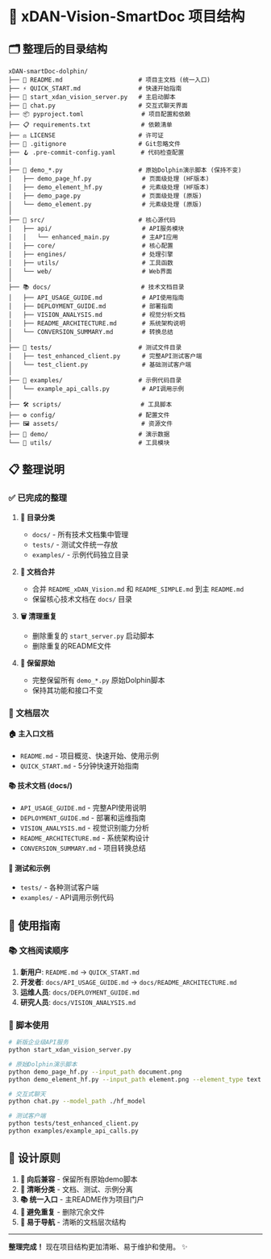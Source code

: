 # 📁 xDAN-Vision-SmartDoc 项目结构

## 🗂️ 整理后的目录结构

```
xDAN-smartDoc-dolphin/
├── 📄 README.md                     # 项目主文档 (统一入口)
├── ⚡ QUICK_START.md                # 快速开始指南
├── 🚀 start_xdan_vision_server.py   # 主启动脚本
├── 💬 chat.py                       # 交互式聊天界面
├── 📦 pyproject.toml                # 项目配置和依赖
├── 📋 requirements.txt              # 依赖清单
├── ⚖️ LICENSE                       # 许可证
├── 🔧 .gitignore                    # Git忽略文件
├── 🪝 .pre-commit-config.yaml       # 代码检查配置
│
├── 🎯 demo_*.py                     # 原始Dolphin演示脚本 (保持不变)
│   ├── demo_page_hf.py              # 页面级处理 (HF版本)
│   ├── demo_element_hf.py           # 元素级处理 (HF版本)
│   ├── demo_page.py                 # 页面级处理 (原版)
│   └── demo_element.py              # 元素级处理 (原版)
│
├── 📂 src/                          # 核心源代码
│   ├── api/                         # API服务模块
│   │   └── enhanced_main.py         # 主API应用
│   ├── core/                        # 核心配置
│   ├── engines/                     # 处理引擎
│   ├── utils/                       # 工具函数
│   └── web/                         # Web界面
│
├── 📚 docs/                         # 技术文档目录
│   ├── API_USAGE_GUIDE.md           # API使用指南
│   ├── DEPLOYMENT_GUIDE.md          # 部署指南
│   ├── VISION_ANALYSIS.md           # 视觉分析文档
│   ├── README_ARCHITECTURE.md       # 系统架构说明
│   └── CONVERSION_SUMMARY.md        # 转换总结
│
├── 🧪 tests/                        # 测试文件目录
│   ├── test_enhanced_client.py      # 完整API测试客户端
│   └── test_client.py               # 基础测试客户端
│
├── 📘 examples/                     # 示例代码目录
│   └── example_api_calls.py         # API调用示例
│
├── 🛠️ scripts/                      # 工具脚本
├── ⚙️ config/                       # 配置文件
├── 🖼️ assets/                       # 资源文件
├── 📂 demo/                         # 演示数据
└── 🔧 utils/                        # 工具模块
```

## 📋 整理说明

### ✅ 已完成的整理

1. **📁 目录分类**
   - `docs/` - 所有技术文档集中管理
   - `tests/` - 测试文件统一存放
   - `examples/` - 示例代码独立目录

2. **📄 文档合并**
   - 合并 `README_xDAN_Vision.md` 和 `README_SIMPLE.md` 到主 `README.md`
   - 保留核心技术文档在 `docs/` 目录

3. **🗑️ 清理重复**
   - 删除重复的 `start_server.py` 启动脚本
   - 删除重复的README文件

4. **🎯 保留原始**
   - 完整保留所有 `demo_*.py` 原始Dolphin脚本
   - 保持其功能和接口不变

### 📖 文档层次

#### 🏠 主入口文档
- `README.md` - 项目概览、快速开始、使用示例
- `QUICK_START.md` - 5分钟快速开始指南

#### 📚 技术文档 (docs/)
- `API_USAGE_GUIDE.md` - 完整API使用说明
- `DEPLOYMENT_GUIDE.md` - 部署和运维指南
- `VISION_ANALYSIS.md` - 视觉识别能力分析
- `README_ARCHITECTURE.md` - 系统架构设计
- `CONVERSION_SUMMARY.md` - 项目转换总结

#### 🧪 测试和示例
- `tests/` - 各种测试客户端
- `examples/` - API调用示例代码

## 🚀 使用指南

### 📚 文档阅读顺序

1. **新用户**: `README.md` → `QUICK_START.md`
2. **开发者**: `docs/API_USAGE_GUIDE.md` → `docs/README_ARCHITECTURE.md`
3. **运维人员**: `docs/DEPLOYMENT_GUIDE.md`
4. **研究人员**: `docs/VISION_ANALYSIS.md`

### 🎯 脚本使用

```bash
# 新版企业级API服务
python start_xdan_vision_server.py

# 原始Dolphin演示脚本
python demo_page_hf.py --input_path document.png
python demo_element_hf.py --input_path element.png --element_type text

# 交互式聊天
python chat.py --model_path ./hf_model

# 测试客户端
python tests/test_enhanced_client.py
python examples/example_api_calls.py
```

## 🎯 设计原则

1. **🔄 向后兼容** - 保留所有原始demo脚本
2. **📁 清晰分类** - 文档、测试、示例分离
3. **📚 统一入口** - 主README作为项目门户
4. **🧹 避免重复** - 删除冗余文件
5. **📖 易于导航** - 清晰的文档层次结构

---

**整理完成！** 现在项目结构更加清晰、易于维护和使用。 ✨ 